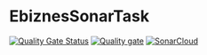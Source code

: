 # EbiznesSonarTask

[![Quality Gate Status](https://sonarcloud.io/api/project_badges/measure?project=MaciejZurek_EbiznesSonarTask&metric=alert_status)](https://sonarcloud.io/summary/new_code?id=MaciejZurek_EbiznesSonarTask)
[![Quality gate](https://sonarcloud.io/api/project_badges/quality_gate?project=MaciejZurek_EbiznesSonarTask)](https://sonarcloud.io/summary/new_code?id=MaciejZurek_EbiznesSonarTask)
[![SonarCloud](https://sonarcloud.io/images/project_badges/sonarcloud-black.svg)](https://sonarcloud.io/summary/new_code?id=MaciejZurek_EbiznesSonarTask)
